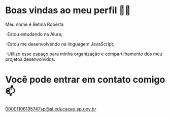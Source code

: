 # Boas vindas ao meu perfil 💙💙
Meu nome é Betina Roberta

-Estou estudando na Alura;

-Estou me desenvolvendo na linguagem JavaScript;

-Utilizo esse espaço para minha organização e compartilhamento dos meu projetos desenvolvidos.

# Você pode entrar em contato comigo 📫
00001106195747sp@al.educacao.sp.gov.br
